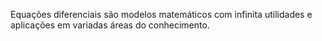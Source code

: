 Equações diferenciais são modelos matemáticos com infinita utilidades e aplicações em variadas áreas do conhecimento.
